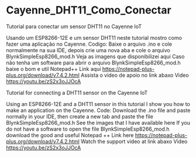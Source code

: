 # Cayenne_DHT11_Como_Conectar
Tutorial para conectar um sensor DHT11 no Cayenne IoT

Usando um ESP8266-12E e um sensor DHT11 neste tutorial mostro como fazer uma aplicação no Cayenne. Codigo: Baixe o arquivo .ino e cole normalmente na sua IDE, depois crie uma nova aba e cole o arquivo BlynkSimpleEsp8266_mod.h Veja as imagens que disponibilizei aqui Caso não tenha um software para abrir o arquivo BlynkSimpleEsp8266_mod.h baixe o bom e util Notepad++ Link aqui https://notepad-plus-plus.org/download/v7.4.2.html
Assista o video de apoio no link abaxo
Video https://youtu.be/zS2x3oJJOcA 

Tutorial for connecting a DHT11 sensor on the Cayenne IoT

Using an ESP8266-12E and a DHT11 sensor in this tutorial I show you how to make an application on the Cayenne. Code: Download the .ino file and paste normally in your IDE, then create a new tab and paste the file BlynkSimpleEsp8266_mod.h See the images that I have available here If you do not have a software to open the file BlynkSimpleEsp8266_mod.h download the good and useful Notepad ++ Link here https://notepad-plus-plus.org/download/v7.4.2.html Watch the support video at link abaxo Video https://youtu.be/zS2x3oJJOcA
